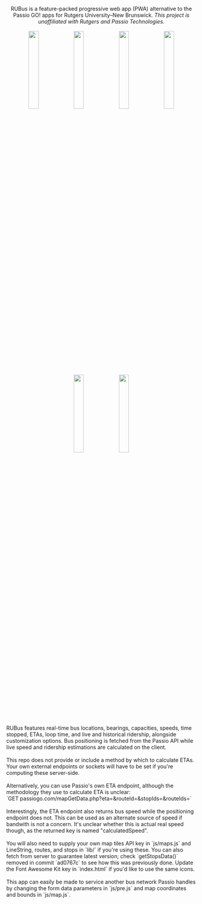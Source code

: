 <p align="center">
  RUBus is a feature-packed progressive web app (PWA) alternative to the Passio GO! apps for Rutgers University–New Brunswick.
  <em>This project is unaffiliated with Rutgers and Passio Technologies.</em>
  <br><br>
  <img src="https://github.com/user-attachments/assets/fce7fc0e-7cac-4f11-a23f-1bd8ca345b34" width="23%" />
  <img src="https://github.com/user-attachments/assets/a7da8d6b-8828-4d18-ab37-c0a9dd19c154" width="23%" /> 
  <img src="https://github.com/user-attachments/assets/56fe6db9-bde0-4706-9d40-f20de15a7fbd" width="23%" />
  <img src="https://github.com/user-attachments/assets/f087c8ba-3cdf-4903-997a-3ace45089a63" width="23%"/>
</p>

<p align="center">
    <img src="https://github.com/user-attachments/assets/58347ed7-8c5a-4048-9612-eb9f08322fe4" width="23%"/>
    <img src="https://github.com/user-attachments/assets/27569e3d-7e77-423e-b2a4-1c9772d14955" width="23%"/>
</p>

<br>
RUBus features real-time bus locations, bearings, capacities, speeds, time stopped, ETAs, loop time, and live and historical ridership, alongside customization options. Bus positioning is fetched from the Passio API while live speed and ridership estimations are calculated on the client.
<br><br>
This repo does not provide or include a method by which to calculate ETAs. Your own external endpoints or sockets will have to be set if you're computing these server-side.
<br><br>
Alternatively, you can use Passio's own ETA endpoint, although the methodology they use to calculate ETA is unclear:
<br>
`GET passiogo.com/mapGetData.php?eta=<int>&routeId=<int>&stopIds=<int list>&routeIds=<int list>`
<br><br>
Interestingly, the ETA endpoint also returns bus speed while the positioning endpoint does not. This can be used as an alternate source of speed if bandwith is not a concern. It's unclear whether this is actual real speed though, as the returned key is named "calculatedSpeed".
<br><br>
You will also need to supply your own map tiles API key in `js/maps.js` and LineString, routes, and stops in `lib/` if you're using these. You can also fetch from server to guarantee latest version; check `getStopsData()` removed in commit `ad0767c` to see how this was previously done. Update the Font Awesome Kit key in `index.html` if you'd like to use the same icons.
<br><br>
This app can easily be made to service another bus network Passio handles by changing the form data parameters in `js/pre.js` and map coordinates and bounds in `js/map.js`.
